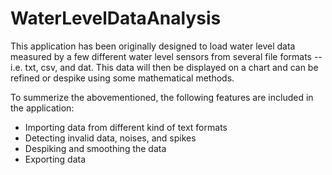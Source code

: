 # WaterLevelDataAnalysis
This application has been originally designed to load water level data measured by a few different water level sensors
from several file formats -- i.e. txt, csv, and dat. This data will then be displayed on a chart and can be refined
or despike using some mathematical methods.

To summerize the abovementioned, the following features are included in the application:
- Importing data from different kind of text formats 
- Detecting invalid data, noises, and spikes
- Despiking and smoothing the data
- Exporting data

